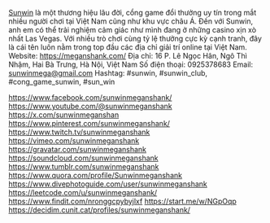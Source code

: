 <a href="https://meganshank.com/">Sunwin</a> là một thương hiệu lâu đời, cổng game đổi thưởng uy tín trong mắt nhiều người chơi tại Việt Nam cũng như khu vực châu Á. Đến với Sunwin, anh em có thể trải nghiệm cảm giác như mình đang ở những casino xịn xò nhất Las Vegas. Với nhiều trò chơi cùng tỷ lệ thưởng cực kỳ cạnh tranh, đây là cái tên luôn nằm trong top đầu các địa chỉ giải trí online tại Việt Nam.
Website: <a href="https://meganshank.com/">https://meganshank.com/</a>
Địa chỉ: 16 P. Lê Ngọc Hân, Ngô Thì Nhậm, Hai Bà Trưng, Hà Nội, Việt Nam
Số điện thoại: 0925378683
Email: sunwinmega@gmail.com
Hashtag: #sunwin, #sunwin_club, #cong_game_sunwin, #sun_win

<a href="https://www.facebook.com/sunwinmeganshank/">https://www.facebook.com/sunwinmeganshank/</a>
<a href="https://www.youtube.com/@sunwinmeganshank">https://www.youtube.com/@sunwinmeganshank</a>
<a href="https://x.com/sunwinmeganshan">https://x.com/sunwinmeganshan</a>
<a href="https://www.pinterest.com/sunwinmeganshank/">https://www.pinterest.com/sunwinmeganshank/</a>
<a href="https://www.twitch.tv/sunwinmeganshank">https://www.twitch.tv/sunwinmeganshank</a>
<a href="https://vimeo.com/sunwinmeganshank">https://vimeo.com/sunwinmeganshank</a>
<a href="https://gravatar.com/sunwinmeganshank">https://gravatar.com/sunwinmeganshank</a>
<a href="https://soundcloud.com/sunwinmeganshank">https://soundcloud.com/sunwinmeganshank</a>
<a href="https://www.tumblr.com/sunwinmeganshank">https://www.tumblr.com/sunwinmeganshank</a>
<a href="https://www.quora.com/profile/Sunwinmeganshank">https://www.quora.com/profile/Sunwinmeganshank</a>
<a href="https://www.divephotoguide.com/user/sunwinmeganshank">https://www.divephotoguide.com/user/sunwinmeganshank</a>
<a href="https://leetcode.com/u/sunwinmeganshank/">https://leetcode.com/u/sunwinmeganshank/</a>
<a href="https://www.findit.com/nronggcpybyjlxf">https://www.findit.com/nronggcpybyjlxf</a>
<a href="https://start.me/w/NGpOqp">https://start.me/w/NGpOqp</a>
<a href="https://decidim.cunit.cat/profiles/sunwinmeganshank/">https://decidim.cunit.cat/profiles/sunwinmeganshank/</a>